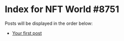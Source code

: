 # Index for NFT World #8751
Posts will be displayed in the order below:

- [Your first post](./001-first.md)

